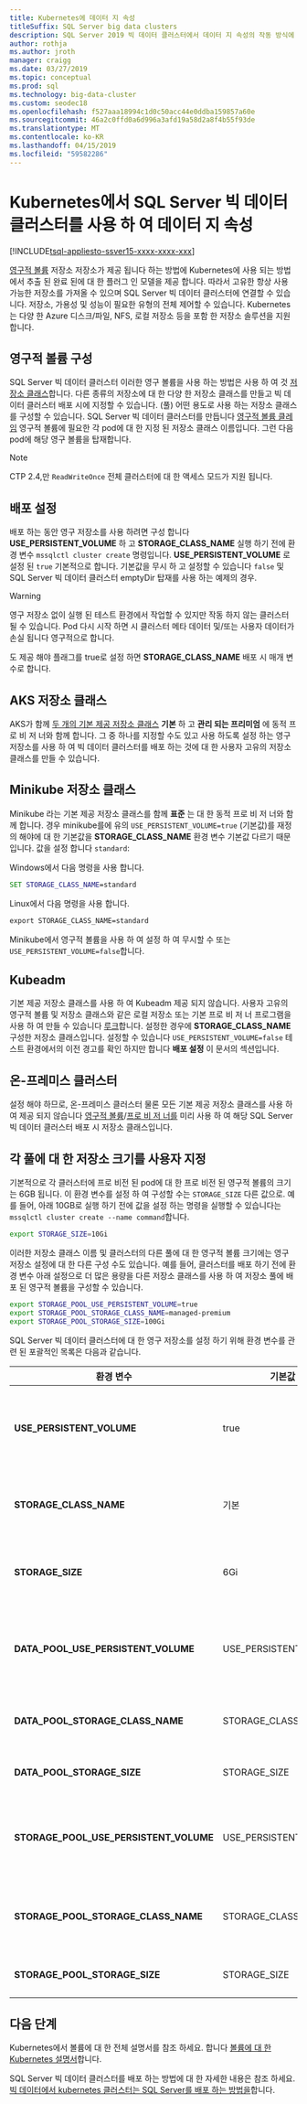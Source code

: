 ```yaml
---
title: Kubernetes에 데이터 지 속성
titleSuffix: SQL Server big data clusters
description: SQL Server 2019 빅 데이터 클러스터에서 데이터 지 속성의 작동 방식에 대해 알아봅니다.
author: rothja
ms.author: jroth
manager: craigg
ms.date: 03/27/2019
ms.topic: conceptual
ms.prod: sql
ms.technology: big-data-cluster
ms.custom: seodec18
ms.openlocfilehash: f527aaa18994c1d0c50acc44e0ddba159857a60e
ms.sourcegitcommit: 46a2c0ffd0a6d996a3afd19a58d2a8f4b55f93de
ms.translationtype: MT
ms.contentlocale: ko-KR
ms.lasthandoff: 04/15/2019
ms.locfileid: "59582286"
---
```

# <a name="data-persistence-with-sql-server-big-data-cluster-on-kubernetes"></a>Kubernetes에서 SQL Server 빅 데이터 클러스터를 사용 하 여 데이터 지 속성

[!INCLUDE[tsql-appliesto-ssver15-xxxx-xxxx-xxx](../includes/tsql-appliesto-ssver15-xxxx-xxxx-xxx.md)]

[영구적 볼륨](https://kubernetes.io/docs/concepts/storage/persistent-volumes/) 저장소 저장소가 제공 됩니다 하는 방법에 Kubernetes에 사용 되는 방법에서 추출 된 완료 된에 대 한 플러그 인 모델을 제공 합니다. 따라서 고유한 항상 사용 가능한 저장소를 가져올 수 있으며 SQL Server 빅 데이터 클러스터에 연결할 수 있습니다. 저장소, 가용성 및 성능이 필요한 유형의 전체 제어할 수 있습니다. Kubernetes는 다양 한 Azure 디스크/파일, NFS, 로컬 저장소 등을 포함 한 저장소 솔루션을 지원 합니다.

## <a name="configure-persistent-volumes"></a>영구적 볼륨 구성

SQL Server 빅 데이터 클러스터 이러한 영구 볼륨을 사용 하는 방법은 사용 하 여 것 [저장소 클래스](https://kubernetes.io/docs/concepts/storage/storage-classes/)합니다. 다른 종류의 저장소에 대 한 다양 한 저장소 클래스를 만들고 빅 데이터 클러스터 배포 시에 지정할 수 있습니다. (풀) 어떤 용도로 사용 하는 저장소 클래스를 구성할 수 있습니다. SQL Server 빅 데이터 클러스터를 만듭니다 [영구적 볼륨 클레임](https://kubernetes.io/docs/concepts/storage/persistent-volumes/#persistentvolumeclaims) 영구적 볼륨에 필요한 각 pod에 대 한 지정 된 저장소 클래스 이름입니다. 그런 다음 pod에 해당 영구 볼륨을 탑재합니다.

> [!NOTE]
> CTP 2.4,만 `ReadWriteOnce` 전체 클러스터에 대 한 액세스 모드가 지원 됩니다.

## <a name="deployment-settings"></a>배포 설정

배포 하는 동안 영구 저장소를 사용 하려면 구성 합니다 **USE_PERSISTENT_VOLUME** 하 고 **STORAGE_CLASS_NAME** 실행 하기 전에 환경 변수 `mssqlctl cluster create` 명령입니다. **USE_PERSISTENT_VOLUME** 로 설정 된 `true` 기본적으로 합니다. 기본값을 무시 하 고 설정할 수 있습니다 `false` 및 SQL Server 빅 데이터 클러스터 emptyDir 탑재를 사용 하는 예제의 경우. 

> [!WARNING]
> 영구 저장소 없이 실행 된 테스트 환경에서 작업할 수 있지만 작동 하지 않는 클러스터 될 수 있습니다. Pod 다시 시작 하면 시 클러스터 메타 데이터 및/또는 사용자 데이터가 손실 됩니다 영구적으로 합니다.

도 제공 해야 플래그를 true로 설정 하면 **STORAGE_CLASS_NAME** 배포 시 매개 변수로 합니다.

## <a name="aks-storage-classes"></a>AKS 저장소 클래스

AKS가 함께 [두 개의 기본 제공 저장소 클래스](https://docs.microsoft.com/azure/aks/azure-disks-dynamic-pv) **기본** 하 고 **관리 되는 프리미엄** 에 동적 프로 비 저 너와 함께 합니다. 그 중 하나를 지정할 수도 있고 사용 하도록 설정 하는 영구 저장소를 사용 하 여 빅 데이터 클러스터를 배포 하는 것에 대 한 사용자 고유의 저장소 클래스를 만들 수 있습니다.

## <a name="minikube-storage-class"></a>Minikube 저장소 클래스

Minikube 라는 기본 제공 저장소 클래스를 함께 **표준** 는 대 한 동적 프로 비 저 너와 함께 합니다. 경우 minikube를에 유의 `USE_PERSISTENT_VOLUME=true` (기본값)를 재정의 해야에 대 한 기본값을 **STORAGE_CLASS_NAME** 환경 변수 기본값 다르기 때문입니다. 값을 설정 합니다 `standard`: 

Windows에서 다음 명령을 사용 합니다.

```cmd
SET STORAGE_CLASS_NAME=standard
```

Linux에서 다음 명령을 사용 합니다.

```cmd
export STORAGE_CLASS_NAME=standard
```

Minikube에서 영구적 볼륨을 사용 하 여 설정 하 여 무시할 수 또는 `USE_PERSISTENT_VOLUME=false`합니다.

## <a name="kubeadm"></a>Kubeadm

기본 제공 저장소 클래스를 사용 하 여 Kubeadm 제공 되지 않습니다. 사용자 고유의 영구적 볼륨 및 저장소 클래스와 같은 로컬 저장소 또는 기본 프로 비 저 너 프로그램을 사용 하 여 만들 수 있습니다 [루크](https://github.com/rook/rook)합니다. 설정한 경우에 **STORAGE_CLASS_NAME** 구성한 저장소 클래스입니다. 설정할 수 있습니다 `USE_PERSISTENT_VOLUME=false` 테스트 환경에서의 이전 경고를 확인 하지만 합니다 **배포 설정** 이 문서의 섹션입니다.  

## <a name="on-premises-cluster"></a>온-프레미스 클러스터

설정 해야 하므로, 온-프레미스 클러스터 물론 모든 기본 제공 저장소 클래스를 사용 하 여 제공 되지 않습니다 [영구적 볼륨](https://kubernetes.io/docs/concepts/storage/persistent-volumes/)/[프로 비 저 너를](https://kubernetes.io/docs/concepts/storage/dynamic-provisioning/) 미리 사용 하 여 해당 SQL Server 빅 데이터 클러스터 배포 시 저장소 클래스입니다.

## <a name="customize-storage-size-for-each-pool"></a>각 풀에 대 한 저장소 크기를 사용자 지정
기본적으로 각 클러스터에 프로 비전 된 pod에 대 한 프로 비전 된 영구적 볼륨의 크기는 6GB 됩니다. 이 환경 변수를 설정 하 여 구성할 수는 `STORAGE_SIZE` 다른 값으로. 예를 들어, 아래 10GB로 실행 하기 전에 값을 설정 하는 명령을 실행할 수 있습니다는 `mssqlctl cluster create --name command`합니다.

```bash
export STORAGE_SIZE=10Gi
```

이러한 저장소 클래스 이름 및 클러스터의 다른 풀에 대 한 영구적 볼륨 크기에는 영구 저장소 설정에 대 한 다른 구성 수도 있습니다. 예를 들어, 클러스터를 배포 하기 전에 환경 변수 아래 설정으로 더 많은 용량을 다른 저장소 클래스를 사용 하 여 저장소 풀에 배포 된 영구적 볼륨을 구성할 수 있습니다.

```bash
export STORAGE_POOL_USE_PERSISTENT_VOLUME=true
export STORAGE_POOL_STORAGE_CLASS_NAME=managed-premium
export STORAGE_POOL_STORAGE_SIZE=100Gi
```

SQL Server 빅 데이터 클러스터에 대 한 영구 저장소를 설정 하기 위해 환경 변수를 관련 된 포괄적인 목록은 다음과 같습니다.

| 환경 변수 | 기본값 | Description |
|---|---|---|
| **USE_PERSISTENT_VOLUME** | true | `true` Kubernetes 영구적 볼륨을 사용 하려면 pod 저장소에 대 한 클레임입니다. `false` pod 저장소에 대 한 임시 호스트 저장소를 사용 하 합니다. |
| **STORAGE_CLASS_NAME** | 기본 | 하는 경우 `USE_PERSISTENT_VOLUME` 는 `true` 사용할 Kubernetes 저장소 클래스의 이름을 나타냅니다. |
| **STORAGE_SIZE** | 6Gi | 하는 경우 `USE_PERSISTENT_VOLUME` 는 `true`,이 각 pod에 대 한 영구적 볼륨 크기를 나타냅니다. |
| **DATA_POOL_USE_PERSISTENT_VOLUME** | USE_PERSISTENT_VOLUME | `true` Kubernetes 영구적 볼륨을 사용 하는 데이터 풀에서 pod에 대 한 클레임입니다. `false` 데이터 풀 pod에 대 한 임시 호스트 저장소를 사용 합니다. |
| **DATA_POOL_STORAGE_CLASS_NAME** | STORAGE_CLASS_NAME | 데이터 풀 pod와 연결 된 영구적 볼륨에 사용할 Kubernetes 저장소 클래스의 이름을 나타냅니다.|
| **DATA_POOL_STORAGE_SIZE** | STORAGE_SIZE |데이터 풀의 각 pod에 대 한 영구적 볼륨 크기를 나타냅니다. |
| **STORAGE_POOL_USE_PERSISTENT_VOLUME** | USE_PERSISTENT_VOLUME | `true` Kubernetes 영구적 볼륨을 사용 하는 저장소 풀의 pod에 대 한 클레임입니다. `false` 저장소 풀 pod에 대 한 임시 호스트 저장소를 사용 합니다.|
| **STORAGE_POOL_STORAGE_CLASS_NAME** | STORAGE_CLASS_NAME | TIndicates 저장소 풀 pod를 사용 하 여 연결 된 영구적 볼륨에 사용할 Kubernetes 저장소 클래스의 이름입니다. |
| **STORAGE_POOL_STORAGE_SIZE** | STORAGE_SIZE | 저장소 풀의 각 pod에 대 한 영구적 볼륨 크기를 나타냅니다. |

## <a name="next-steps"></a>다음 단계

Kubernetes에서 볼륨에 대 한 전체 설명서를 참조 하세요. 합니다 [볼륨에 대 한 Kubernetes 설명서](https://kubernetes.io/docs/concepts/storage/volumes/)합니다.

SQL Server 빅 데이터 클러스터를 배포 하는 방법에 대 한 자세한 내용은 참조 하세요. [빅 데이터에서 kubernetes 클러스터는 SQL Server를 배포 하는 방법을](deployment-guidance.md)합니다.

